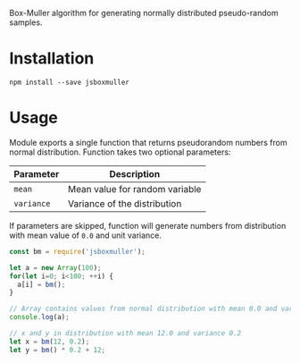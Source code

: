 Box-Muller algorithm for generating normally distributed pseudo-random samples.

# Installation

```shell
npm install --save jsboxmuller
```

# Usage
Module exports a single function that returns pseudorandom numbers from normal distribution. 
Function takes two optional parameters:

| Parameter  | Description |
|------------|-------------|
| `mean`     | Mean value for random variable |
| `variance` | Variance of the distribution | 

If parameters are skipped, function will generate numbers from distribution with mean value 
of `0.0` and unit variance.

```javascript
const bm = require('jsboxmuller');

let a = new Array(100);
for(let i=0; i<100; ++i) {
  a[i] = bm();
}

// Array contains values from normal distribution with mean 0.0 and variance 1.0
console.log(a);

// x and y in distribution with mean 12.0 and variance 0.2
let x = bm(12, 0.2); 
let y = bm() * 0.2 + 12;
```
